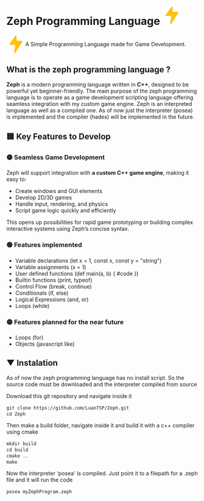 # Zeph Programming Language <img src="./zeph.svg" width=50px>

<div style="display: flex; align-items: center">
<img src="./zeph.svg" width=50px> A Simple Programming Language made for Game Development.
</div>

## What is the zeph programming language ?

**Zeph** is a modern programming language written in **C++**, designed to be powerful yet beginner-friendly. The main purpose of the zeph programming language is to operate as a game development scripting language offering seamless integration with my custom game engine. Zeph is an interpreted language as well as a compiled one. As of now just the interpreter (posea) is implemented and the compiler (hades) will be implemented in the future.

## 🟨 Key Features to Develop

### 🟡 Seamless Game Development

Zeph will support integration with **a custom C++ game engine**, making it easy to:

- Create windows and GUI elements  
- Develop 2D/3D games  
- Handle input, rendering, and physics  
- Script game logic quickly and efficiently  

This opens up possibilities for rapid game prototyping or building complex interactive systems using Zeph’s concise syntax.

### 🟢 Features implemented
- Variable declarations (let x = 1, const x, const y = "string")
- Variable assignments (x = 1)
- User defined functions (def main(a, b) { #code })
- Builtin functions (print, typeof)
- Control Flow (break, continue)
- Conditionals (if, else)
- Logical Expressions (and, or)
- Loops (while)

### 🟡 Features planned for the near future
- Loops (for)
- Objects (javascript like)

## ▼ Instalation

As of now the zeph programming language has no install script. So the source code must be downloaded and the interpreter compiled from source

Download this git repository and navigate inside it
```
git clone https://github.com/LuanTSP/Zeph.git
cd Zeph
```

Then make a build folder, navigate inside it and build it with a c++ compiler using cmake
```
mkdir build
cd build
cmake ..
make
```

Now the interpreter 'posea' is compiled. Just point it to a filepath for a .zeph file and it will run the code
```
posea myZephProgram.zeph
```